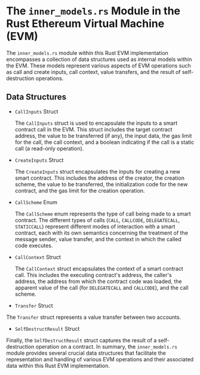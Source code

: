# The `inner_models.rs` Module in the Rust Ethereum Virtual Machine (EVM)

The `inner_models.rs` module within this Rust EVM implementation encompasses a collection of data structures used as internal models within the EVM. These models represent various aspects of EVM operations such as call and create inputs, call context, value transfers, and the result of self-destruction operations.

## Data Structures

-  `CallInputs` Struct

    The `CallInputs` struct is used to encapsulate the inputs to a smart contract call in the EVM. This struct includes the target contract address, the value to be transferred (if any), the input data, the gas limit for the call, the call context, and a boolean indicating if the call is a static call (a read-only operation).

- `CreateInputs` Struct

    The `CreateInputs` struct encapsulates the inputs for creating a new smart contract. This includes the address of the creator, the creation scheme, the value to be transferred, the initialization code for the new contract, and the gas limit for the creation operation.

- `CallScheme` Enum

    The `CallScheme` enum represents the type of call being made to a smart contract. The different types of calls (`CALL`, `CALLCODE`, `DELEGATECALL`, `STATICCALL`) represent different modes of interaction with a smart contract, each with its own semantics concerning the treatment of the message sender, value transfer, and the context in which the called code executes.

- `CallContext` Struct

    The `CallContext` struct encapsulates the context of a smart contract call. This includes the executing contract's address, the caller's address, the address from which the contract code was loaded, the apparent value of the call (for `DELEGATECALL` and `CALLCODE`), and the call scheme.

- `Transfer` Struct

The `Transfer` struct represents a value transfer between two accounts.

- `SelfDestructResult` Struct

Finally, the `SelfDestructResult` struct captures the result of a self-destruction operation on a contract. In summary, the `inner_models.rs` module provides several crucial data structures that facilitate the representation and handling of various EVM operations and their associated data within this Rust EVM implementation.
